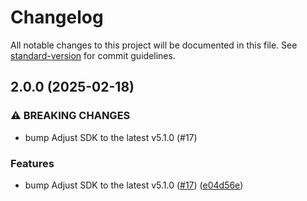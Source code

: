 # Changelog

All notable changes to this project will be documented in this file. See [standard-version](https://github.com/conventional-changelog/standard-version) for commit guidelines.

## 2.0.0 (2025-02-18)


### ⚠ BREAKING CHANGES

* bump Adjust SDK to the latest v5.1.0 (#17)

### Features

* bump Adjust SDK to the latest v5.1.0 ([#17](https://github.com/rudderlabs/rudder-integration-adjust-android/issues/17)) ([e04d56e](https://github.com/rudderlabs/rudder-integration-adjust-android/commit/e04d56e462c28a6cff01b6998f4107c1933d4b68))

